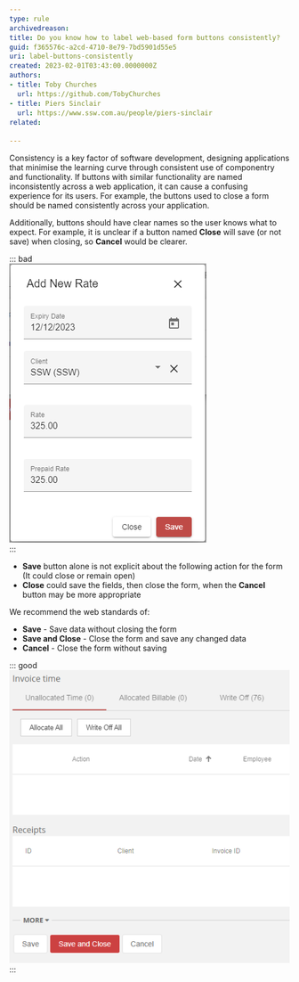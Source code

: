 ```yaml
---
type: rule
archivedreason:
title: Do you know how to label web-based form buttons consistently?
guid: f365576c-a2cd-4710-8e79-7bd5901d55e5
uri: label-buttons-consistently
created: 2023-02-01T03:43:00.0000000Z
authors:
- title: Toby Churches
  url: https://github.com/TobyChurches
- title: Piers Sinclair
  url: https://www.ssw.com.au/people/piers-sinclair
related:

---
```


Consistency is a key factor of software development, designing applications that minimise the learning curve through consistent use of componentry and functionality. If buttons with similar functionality are named inconsistently across a web application, it can cause a confusing experience for its users. For example, the buttons used to close a form should be named consistently across your application.

Additionally, buttons should have clear names so the user knows what to expect. For example, it is unclear if a button named **Close** will save (or not save) when closing, so **Cancel** would be clearer.

<!--endintro-->

::: bad  
![Figure: Bad example - Unclear labels on the buttons](./BadButtonLabels.png)  
:::

* **Save** button alone is not explicit about the following action for the form (It could close or remain open)
* **Close** could save the fields, then close the form, when the **Cancel** button may be more appropriate

We recommend the web standards of:

* **Save** - Save data without closing the form
* **Save and Close** - Close the form and save any changed data
* **Cancel** - Close the form without saving

::: good  
![Figure: Good example - This form uses the standard button naming standards (and has the Default buttons set!)](./GoodFormButtonLabel.png)  
:::
